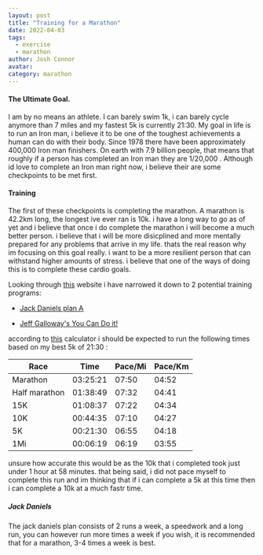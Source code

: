 ```yaml
---
layout: post
title: "Training for a Marathon"
date: 2022-04-03
tags: 
  - exercise
  - marathon
author: Josh Connor
avatar: 
category: marathon
---
```


#### The Ultimate Goal.

I am by no means an athlete. I can barely swim 1k, i can barely cycle anymore than 7 miles and my fastest 5k is currently 21:30. My goal in life is to run an Iron man, i believe it to be one of the toughest achievements a human can do with their body. Since 1978 there have been approximately 400,000 Iron man finishers. On earth with 7.9 billion people, that means that roughly if a person has completed an Iron man they are 1/20,000 . Although id love to complete an Iron man right now, i believe their are some checkpoints to be met first.

#### Training

The first of these checkpoints is completing the marathon. A marathon is 42.2km long, the longest ive ever ran is 10k. i have a long way to go as of yet and i believe that once i do complete the marathon i will become a much better person. i believe that i will be more disicplined and more mentally prepared for any problems that arrive in my life. thats the real reason why im focusing on this goal really. i want to be a more resilient person that can withstand higher amounts of stress. i believe that one of the ways of doing this is to complete these cardio goals.

Looking through [this](https://fellrnr.com/wiki/A_Comparison_of_Marathon_Training_Plans) website i have narrowed it down to 2 potential training programs:

- [Jack Daniels plan A](https://fellrnr.com/wiki/Jack_Daniels#Jack_Daniels_Plan_A)

- [Jeff Galloway's You Can Do it!](https://fellrnr.com/wiki/Galloway)

according to [this](https://runsmartproject.com/calculator/) calculator i should be expected to run the following times based on my best 5k of 21:30 :

| Race          | Time     | Pace/Mi | Pace/Km |
| ------------- | -------- | ------- | ------- |
| Marathon      | 03:25:21 | 07:50   | 04:52   |
| Half marathon | 01:38:49 | 07:32   | 04:41   |
| 15K           | 01:08:37 | 07:22   | 04:34   |
| 10K           | 00:44:35 | 07:10   | 04:27   |
| 5K            | 00:21:30 | 06:55   | 04:18   |
| 1Mi           | 00:06:19 | 06:19   | 03:55   |

unsure how accurate this would be as the 10k that i completed took just under 1 hour at 58 minutes. that being said, i did not pace myself to complete this run and im thinking that if i can complete a 5k at this time then i can complete a 10k at a much fastr time.

##### Jack Daniels

The jack daniels plan consists of 2 runs a week, a speedwork and a long run, you can however run more times a week if you wish, it is recommended that for a marathon, 3-4 times a week is best.


